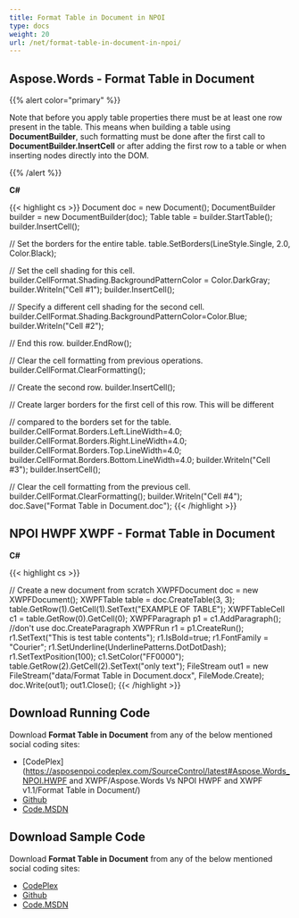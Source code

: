 ```yaml
---
title: Format Table in Document in NPOI
type: docs
weight: 20
url: /net/format-table-in-document-in-npoi/
---
```


## **Aspose.Words - Format Table in Document**
{{% alert color="primary" %}} 

Note that before you apply table properties there must be at least one row present in the table. This means when building a table using **DocumentBuilder**, such formatting must be done after the first call to **DocumentBuilder.InsertCell** or after adding the first row to a table or when inserting nodes directly into the DOM.

{{% /alert %}} 

**C#**

{{< highlight cs >}}
  Document doc = new Document();
  DocumentBuilder builder = new DocumentBuilder(doc);
  Table table = builder.StartTable();
  builder.InsertCell();

  // Set the borders for the entire table.
  table.SetBorders(LineStyle.Single, 2.0, Color.Black);

  // Set the cell shading for this cell.
  builder.CellFormat.Shading.BackgroundPatternColor = Color.DarkGray;
  builder.Writeln("Cell #1");
  builder.InsertCell();

  // Specify a different cell shading for the second cell.
  builder.CellFormat.Shading.BackgroundPatternColor=Color.Blue;
  builder.Writeln("Cell #2");

  // End this row.
  builder.EndRow();

  // Clear the cell formatting from previous operations.
  builder.CellFormat.ClearFormatting();

  // Create the second row.
  builder.InsertCell();

  // Create larger borders for the first cell of this row. This will be different

  // compared to the borders set for the table.
  builder.CellFormat.Borders.Left.LineWidth=4.0;
  builder.CellFormat.Borders.Right.LineWidth=4.0;
  builder.CellFormat.Borders.Top.LineWidth=4.0;
  builder.CellFormat.Borders.Bottom.LineWidth=4.0;
  builder.Writeln("Cell #3");
  builder.InsertCell();

  // Clear the cell formatting from the previous cell.
  builder.CellFormat.ClearFormatting();
  builder.Writeln("Cell #4");
  doc.Save("Format Table in Document.doc");
{{< /highlight >}}
## **NPOI HWPF XWPF - Format Table in Document**
**C#**

{{< highlight cs >}}

  // Create a new document from scratch
  XWPFDocument doc = new XWPFDocument();
  XWPFTable table = doc.CreateTable(3, 3);
  table.GetRow(1).GetCell(1).SetText("EXAMPLE OF TABLE");
  XWPFTableCell c1 = table.GetRow(0).GetCell(0);
  XWPFParagraph p1 = c1.AddParagraph();   //don't use doc.CreateParagraph
  XWPFRun r1 = p1.CreateRun();
  r1.SetText("This is test table contents");
  r1.IsBold=true;
  r1.FontFamily = "Courier";
  r1.SetUnderline(UnderlinePatterns.DotDotDash);
  r1.SetTextPosition(100);
  c1.SetColor("FF0000");
  table.GetRow(2).GetCell(2).SetText("only text");
  FileStream out1 = new FileStream("data/Format Table in Document.docx", FileMode.Create);
  doc.Write(out1);
  out1.Close();
{{< /highlight >}}
## **Download Running Code**
Download **Format Table in Document** from any of the below mentioned social coding sites:

- [CodePlex](https://asposenpoi.codeplex.com/SourceControl/latest#Aspose.Words_NPOI.HWPF and XWPF/Aspose.Words Vs NPOI HWPF and XWPF v1.1/Format Table in Document/)
- [Github](https://github.com/aspose-words/Aspose.Words-for-.NET/tree/master/Plugins/NPOI/Aspose.Words%20Vs%20NPOI%20HWPF%20and%20XWPF%20v1.1/Format%20Table%20in%20Document)
- [Code.MSDN](https://code.msdn.microsoft.com/AsposeWords-vs-NPOI-HWPF-1ac73164/view/SourceCode#content)
## **Download Sample Code**
Download **Format Table in Document** from any of the below mentioned social coding sites:

- [CodePlex](https://asposenpoi.codeplex.com/releases/view/617696)
- [Github](https://github.com/aspose-words/Aspose.Words-for-.NET/releases/tag/AsposeWordsVsNPOIHWPFandXWPF1.1)
- [Code.MSDN](https://code.msdn.microsoft.com/AsposeWords-vs-NPOI-HWPF-1ac73164/view/SourceCode#content)

